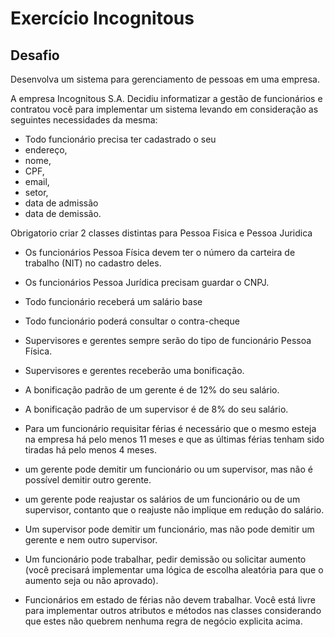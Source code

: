 # Exercício Incognitous

## Desafio
Desenvolva um sistema para gerenciamento de pessoas em uma empresa.

A empresa Incognitous S.A. Decidiu informatizar a gestão de funcionários e contratou você para implementar um sistema levando em consideração as seguintes necessidades da mesma:

- Todo funcionário precisa ter cadastrado o seu
- endereço,
- nome,
- CPF,
- email,
- setor,
- data de admissão
- data de demissão.

Obrigatorio criar 2 classes distintas para Pessoa Fisica e Pessoa Juridica

- Os funcionários Pessoa Física devem ter o número da carteira de trabalho (NIT) no cadastro deles.

- Os funcionários Pessoa Jurídica precisam guardar o CNPJ.

- Todo funcionário receberá um salário base

- Todo funcionário poderá consultar o contra-cheque

- Supervisores e gerentes sempre serão do tipo de funcionário Pessoa Física.

- Supervisores e gerentes receberão uma bonificação.

- A bonificação padrão de um gerente é de 12% do seu salário.

- A bonificação padrão de um supervisor é de 8% do seu salário.

- Para um funcionário requisitar férias é necessário que o mesmo esteja na empresa há pelo menos 11 meses e que as últimas férias tenham sido tiradas há pelo menos 4 meses.

- um gerente pode demitir um funcionário ou um supervisor, mas não é possível demitir outro gerente.

- um gerente pode reajustar os salários de um funcionário ou de um supervisor, contanto que o reajuste não implique em redução do salário.

- Um supervisor pode demitir um funcionário, mas não pode demitir um gerente e nem outro supervisor.

- Um funcionário pode trabalhar, pedir demissão ou solicitar aumento (você precisará implementar uma lógica de escolha aleatória para que o aumento seja ou não aprovado).

- Funcionários em estado de férias não devem trabalhar.
Você está livre para implementar outros atributos e métodos nas classes considerando que estes não quebrem nenhuma regra de negócio explicita acima.